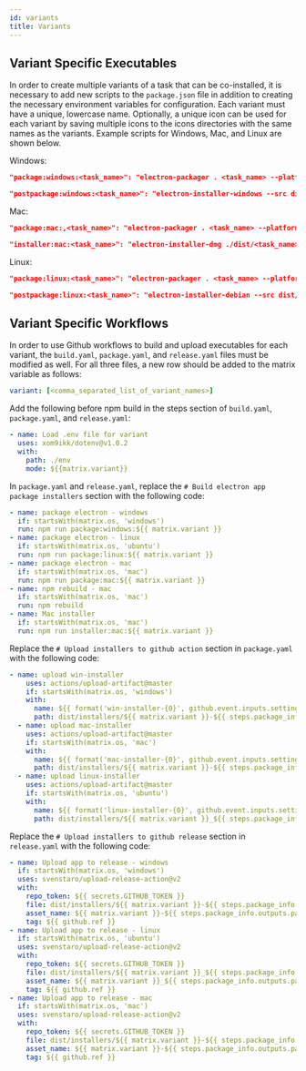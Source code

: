 ```yaml
---
id: variants
title: Variants
---
```


## Variant Specific Executables

In order to create multiple variants of a task that can be co-installed, it is necessary to add new scripts to the `package.json` file in addition to creating the necessary environment variables for configuration. Each variant must have a unique, lowercase name. Optionally, a unique icon can be used for each variant by saving multiple icons to the icons directories with the same names as the variants. Example scripts for Windows, Mac, and Linux are shown below.

Windows:

```json
"package:windows:<task_name>": "electron-packager . <task_name> --platform win32 --arch x64 --icon ./assets/icons/win/<task_name> --out dist/ --overwrite --asar"
```

```json
"postpackage:windows:<task_name>": "electron-installer-windows --src dist/<task_name>-win32-x64/ --dest dist/installers/ --overwrite --homepage https://ccv.brown.edu/ --name <task_name> --exe <task_name>.exe --productName <task_name>"
```

Mac:

```json
"package:mac:,<task_name>": "electron-packager . <task_name> --platform darwin --arch x64 --out dist/ --icon ./assets/icons/mac/<task_name>.icns --overwrite"
```

```json
"installer:mac:<task_name>": "electron-installer-dmg ./dist/<task_name>-darwin-x64/<task_name>.app <task_name>-${npm_package_version} --out ./dist/installers/ --icon ./assets/icons/mac/<task_name>.icns --overwrite"
```

Linux:

```json
"package:linux:<task_name>": "electron-packager . <task_name> --platform linux --arch x64 --icon ./assets/icons/mac/<task_name> --out dist/ --overwrite"
```

```json
"postpackage:linux:<task_name>": "electron-installer-debian --src dist/<task_name>-linux-x64/ --dest dist/installers/ --arch x64 --overwrite --name <task_name> --productName <task_name> --genericName <task_name> --bin <task_name>"
```

## Variant Specific Workflows

In order to use Github workflows to build and upload executables for each variant, the `build.yaml`, `package.yaml`, and `release.yaml` files must be modified as well. For all three files, a new row should be added to the matrix variable as follows:

```yaml
variant: [<comma_separated_list_of_variant_names>]
```

Add the following before npm build in the steps section of `build.yaml`, `package.yaml`, and `release.yaml`:

```yaml
- name: Load .env file for variant
  uses: xom9ikk/dotenv@v1.0.2
  with:
    path: ./env
    mode: ${{matrix.variant}}
```

In `package.yaml` and `release.yaml`, replace the `# Build electron app package installers` section with the following code:

```yaml
- name: package electron - windows
  if: startsWith(matrix.os, 'windows')
  run: npm run package:windows:${{ matrix.variant }}
- name: package electron - linux
  if: startsWith(matrix.os, 'ubuntu')
  run: npm run package:linux:${{ matrix.variant }}
- name: package electron - mac
  if: startsWith(matrix.os, 'mac')
  run: npm run package:mac:${{ matrix.variant }}
- name: npm rebuild - mac
  if: startsWith(matrix.os, 'mac')
  run: npm rebuild
- name: Mac installer
  if: startsWith(matrix.os, 'mac')
  run: npm run installer:mac:${{ matrix.variant }}
```

Replace the `# Upload installers to github action` section in `package.yaml` with the following code:

```yaml
- name: upload win-installer
    uses: actions/upload-artifact@master
    if: startsWith(matrix.os, 'windows')
    with:
      name: ${{ format('win-installer-{0}', github.event.inputs.setting) }}
      path: dist/installers/${{ matrix.variant }}-${{ steps.package_info.outputs.package_version }}-setup.exe
  - name: upload mac-installer
    uses: actions/upload-artifact@master
    if: startsWith(matrix.os, 'mac')
    with:
      name: ${{ format('mac-installer-{0}', github.event.inputs.setting) }}
      path: dist/installers/${{ matrix.variant }}-${{ steps.package_info.outputs.package_version }}.dmg
  - name: upload linux-installer
    uses: actions/upload-artifact@master
    if: startsWith(matrix.os, 'ubuntu')
    with:
      name: ${{ format('linux-installer-{0}', github.event.inputs.setting) }}
      path: dist/installers/${{ matrix.variant }}_${{ steps.package_info.outputs.package_version }}_x64.deb
```

Replace the `# Upload installers to github release` section in `release.yaml` with the following code:

```yaml
- name: Upload app to release - windows
  if: startsWith(matrix.os, 'windows')
  uses: svenstaro/upload-release-action@v2
  with:
    repo_token: ${{ secrets.GITHUB_TOKEN }}
    file: dist/installers/${{ matrix.variant }}-${{ steps.package_info.outputs.package_version }}-setup.exe
    asset_name: ${{ matrix.variant }}-${{ steps.package_info.outputs.package_version }}-${{ matrix.setting }}-setup.exe
    tag: ${{ github.ref }}
- name: Upload app to release - linux
  if: startsWith(matrix.os, 'ubuntu')
  uses: svenstaro/upload-release-action@v2
  with:
    repo_token: ${{ secrets.GITHUB_TOKEN }}
    file: dist/installers/${{ matrix.variant }}_${{ steps.package_info.outputs.package_version }}_x64.deb
    asset_name: ${{ matrix.variant }}_${{ steps.package_info.outputs.package_version }}_${{ matrix.setting }}_x64.deb
    tag: ${{ github.ref }}
- name: Upload app to release - mac
  if: startsWith(matrix.os, 'mac')
  uses: svenstaro/upload-release-action@v2
  with:
    repo_token: ${{ secrets.GITHUB_TOKEN }}
    file: dist/installers/${{ matrix.variant }}-${{ steps.package_info.outputs.package_version }}.dmg
    asset_name: ${{ matrix.variant }}-${{ steps.package_info.outputs.package_version }}-${{ matrix.setting }}.dmg
    tag: ${{ github.ref }}
```
